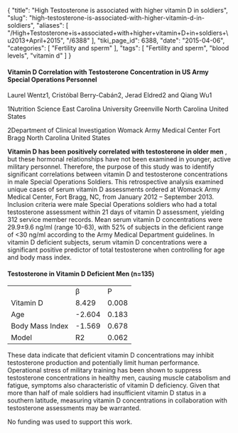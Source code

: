 {
    "title": "High Testosterone is associated with higher vitamin D in soldiers",
    "slug": "high-testosterone-is-associated-with-higher-vitamin-d-in-soldiers",
    "aliases": [
        "/High+Testosterone+is+associated+with+higher+vitamin+D+in+soldiers+\u2013+April+2015",
        "/6388"
    ],
    "tiki_page_id": 6388,
    "date": "2015-04-06",
    "categories": [
        "Fertility and sperm"
    ],
    "tags": [
        "Fertility and sperm",
        "blood levels",
        "vitamin d"
    ]
}


#### Vitamin D Correlation with Testosterone Concentration in US Army Special Operations Personnel

Laurel Wentz1, Cristóbal Berry-Cabán2, Jerad Eldred2 and Qiang Wu1

1Nutrition Science East Carolina University Greenville North Carolina United States

2Department of Clinical Investigation Womack Army Medical Center Fort Bragg North Carolina United States

 **Vitamin D has been positively correlated with testosterone in older men** , but these hormonal relationships have not been examined in younger, active military personnel. Therefore, the purpose of this study was to identify significant correlations between vitamin D and testosterone concentrations in male Special Operations Soldiers. This retrospective analysis examined unique cases of serum vitamin D assessments ordered at Womack Army Medical Center, Fort Bragg, NC, from January 2012 – September 2013. Inclusion criteria were male Special Operations soldiers who had a total testosterone assessment within 21 days of vitamin D assessment, yielding 312 service member records. Mean serum vitamin D concentrations were 29.9±9.6 ng/ml (range 10-63), with 52% of subjects in the deficient range of <30 ng/ml according to the Army Medical Department guidelines. In vitamin D deficient subjects, serum vitamin D concentrations were a significant positive predictor of total testosterone when controlling for age and body mass index.

#### Testosterone in Vitamin D Deficient Men (n=135)

| | | |
| --- | --- | --- |
|  | β | Ρ |
| Vitamin D | 8.429 | 0.008 |
| Age	 | -2.604 | 0.183 |
| Body Mass Index | -1.569 | 0.678 |
| Model | R2 | 0.062 |

These data indicate that deficient vitamin D concentrations may inhibit testosterone production and potentially limit human performance. Operational stress of military training has been shown to suppress testosterone concentrations in healthy men, causing muscle catabolism and fatigue, symptoms also characteristic of vitamin D deficiency. Given that more than half of male soldiers had insufficient vitamin D status in a southern latitude, measuring vitamin D concentrations in collaboration with testosterone assessments may be warranted.

No funding was used to support this work.